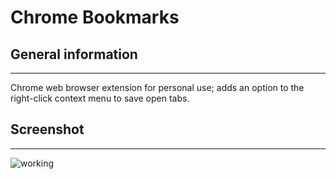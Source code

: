 # Chrome Bookmarks
## General information
***
Chrome web browser extension for personal use; adds an option to the right-click context menu to save open tabs.

## Screenshot
***
![working](https://user-images.githubusercontent.com/58303705/214883611-949c0a3e-e2ea-4a55-9af7-38113c15936b.png)
